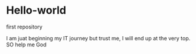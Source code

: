 # Hello-world
first repository

I am juat beginning my IT journey but trust me, I will end up at the very top.
SO help me God
